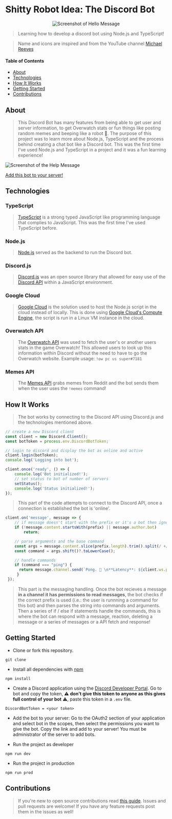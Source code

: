 # Shitty Robot Idea: The Discord Bot

<p align="center">
  <img src="../assets/hello.png" alt="Screenshot of Hello Message"/>
</p>

> Learning how to develop a discord bot using Node.js and TypeScript!

> Name and icons are inspired and from the YouTube channel [Michael Reeves](https://www.youtube.com/c/MichaelReeves)

#### Table of Contents
 * [About](#About)
 * [Technologies](#Technologies)
 * [How It Works](#How-It-Works)
 * [Getting Started](#Getting-Started)
 * [Contributions](#Contributions)
 
 ## About
> This Discord Bot has many features from being able to get user and server information, to get Overwatch stats or fun things like posting random memes and beeping like a robot 🤖. The purpose of this project was to learn more about Node.js, TypeScript and the process behind creating a chat bot like a Discord bot. This was the first time I've used Node.js and TypeScript in a project and it was a fun learning experience! 

![Screenshot of the Help Message](../assets/help.png)

[Add this bot to your server!](https://discord.com/api/oauth2/authorize?client_id=738876776112980098&permissions=124992&scope=bot)  

## Technologies
### TypeScript
> [TypeScript](https://www.typescriptlang.org/) is a strong typed JavaScript like programming language that complies to JavaScript. This was the first time I've used TypeScript before.  

### Node.js
> [Node.js](https://nodejs.org/en/) served as the backend to run the Discord bot. 

### Discord.js
> [Discord.js](https://github.com/discordjs/discord.js) was an open source library that allowed for easy use of the [Discord API](https://discord.com/developers/docs/intro) within a JavaScript environment. 

### Google Cloud
> [Google Cloud](https://cloud.google.com/) is the solution used to host the Node.js script in the cloud instead of locally. This is done using [Google Cloud's Compute Engine](https://cloud.google.com/compute), the script is run in a Linux VM instance in the cloud.

### Overwatch API 
> The [Overwatch API](https://github.com/alfg/overwatch-api) was used to fetch the user's or another users stats in the game Overwatch! This allowed users to look up this information within Discord without the need to have to go the Overwatch website. Example usage: `!ow pc us super#7181`

### Memes API
> The [Memes API](https://github.com/R3l3ntl3ss/Meme_Api) grabs memes from Reddit and the bot sends them when the user uses the `!memes` command!

## How It Works
> The bot works by connecting to the Discord API using Discord.js and the technologies mentioned above. 
```ts
// create a new Discord client
const client = new Discord.Client();
const botToken = process.env.DiscordBotToken;

// login to discord and display the bot as online and active
client.login(botToken);
console.log('Logging into bot');

client.once('ready', () => {
    console.log('Bot initialized!');
    // set status to bot of number of servers
    setStatus();
    console.log('Status initialized!');
});
```
> This part of the code attempts to connect to the Discord API, once a connection is established the bot is 'online'. 

```ts
client.on('message', message => {
    // if message doesn't start with the prefix or it's a bot then ignore message 
    if (!message.content.startsWith(prefix) || message.author.bot) 
        return;

    // parse arguments and the base command
    const args = message.content.slice(prefix.length).trim().split(/ +/);
    const command = args.shift()?.toLowerCase();

    // handle commands
    if (command === "ping") {
      return message.channel.send(`Pong. 🏓 \n**Latency**: ${client.ws.ping}ms`);
     }
 });
```
> This part is the messaging handling. Once the bot recieves a message **in a channel it has permissions to read messages**, the bot checks if the correct prefix is used (i.e.: the user is runnning a command for this bot) and then parses the string into commands and arguments. Then a series of if / else if statements handle the commands, this is where the bot can respond with a message, reaction, deleting a message or a series of messages or a API fetch and response!


## Getting Started
* Clone or fork this repository.
```
git clone
```

* Install all dependencies with [npm](https://nodejs.org/)
```
npm install
```

* Create a Discord application using the [Discord Developer Portal](https://discord.com/developers/applications). Go to bot and copy the token, ⚠️ **don't give this token to anyone as this gives full control of your bot** ⚠️, paste this token in a `.env` file.
```
DiscordBotToken = <your token>
```

* Add the bot to your server: Go to the OAuth2 section of your application and select bot in the scopes, then select the permissions you want to give the bot. Copy the link and add to your server! You must be administrator of the server to add bots.

* Run the project as developer
```
npm run dev
```

* Run the project in production
```
npm run prod
```

## Contributions
> If you're new to open source contributions read [this guide](https://opensource.guide/how-to-contribute/). Issues and pull requests are welcome! If you have any feature requests post them in the issues as well! 

